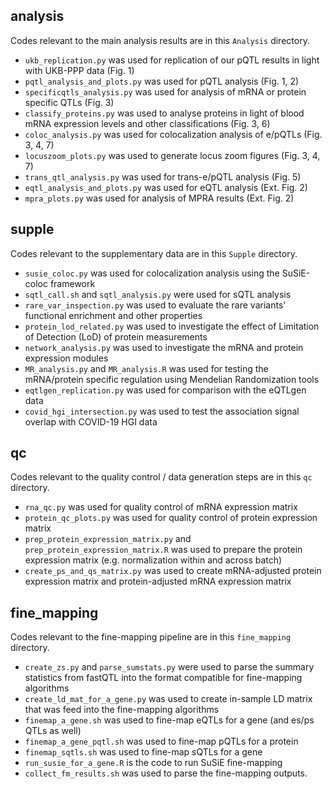 ## analysis
Codes relevant to the main analysis results are in this `Analysis` directory.
- `ukb_replication.py` was used for replication of our pQTL results in light with UKB-PPP data (Fig. 1)
- `pqtl_analysis_and_plots.py` was used for pQTL analysis (Fig. 1, 2)
- `specificqtls_analysis.py` was used for analysis of mRNA or protein specific QTLs (Fig. 3)
- `classify_proteins.py` was used to analyse proteins in light of blood mRNA expression levels and other classifications (Fig. 3, 6)
- `coloc_analysis.py` was used for colocalization analysis of e/pQTLs (Fig. 3, 4, 7)
- `locuszoom_plots.py` was used to generate locus zoom figures (Fig. 3, 4, 7)
- `trans_qtl_analysis.py` was used for trans-e/pQTL analysis (Fig. 5)
- `eqtl_analysis_and_plots.py` was used for eQTL analysis (Ext. Fig. 2)
- `mpra_plots.py` was used for analysis of MPRA results (Ext. Fig. 2)


## supple
Codes relevant to the supplementary data are in this `Supple` directory.
- `susie_coloc.py` was used for colocalization analysis using the SuSiE-coloc framework
- `sqtl_call.sh` and `sqtl_analysis.py` were used for sQTL analysis
- `rare_var_inspection.py` was used to evaluate the rare variants' functional enrichment and other properties
- `protein_lod_related.py` was used to investigate the effect of Limitation of Detection (LoD) of protein measurements
- `network_analysis.py` was used to investigate the mRNA and protein expression modules
- `MR_analysis.py` and `MR_analysis.R` was used for testing the mRNA/protein specific regulation using Mendelian Randomization tools
- `eqtlgen_replication.py` was used for comparison with the eQTLgen data
- `covid_hgi_intersection.py` was used to test the association signal overlap with COVID-19 HGI data

## qc
Codes relevant to the quality control / data generation steps are in this `qc` directory.
- `rna_qc.py` was used for quality control of mRNA expression matrix
- `protein_qc_plots.py` was used for quality control of protein expression matrix
- `prep_protein_expression_matrix.py` and `prep_protein_expression_matrix.R` was used to prepare the protein expression matrix (e.g. normalization within and across batch)
- `create_ps_and_qs_matrix.py` was used to create mRNA-adjusted protein expression matrix and protein-adjusted mRNA expression matrix



## fine_mapping
Codes relevant to the fine-mapping pipeline are in this `fine_mapping` directory.
- `create_zs.py` and `parse_sumstats.py` were used to parse the summary statistics from fastQTL into the format compatible for fine-mapping algorithms
- `create_ld_mat_for_a_gene.py` was used to create in-sample LD matrix that was feed into the fine-mapping algorithms
- `finemap_a_gene.sh` was used to fine-map eQTLs for a gene (and es/ps QTLs as well)
- `finemap_a_gene_pqtl.sh` was used to fine-map pQTLs for a protein
- `finemap_sqtls.sh` was used to fine-map sQTLs for a gene
- `run_susie_for_a_gene.R` is the code to run SuSiE fine-mapping
- `collect_fm_results.sh` was used to parse the fine-mapping outputs.

